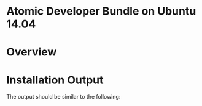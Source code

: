 ﻿Atomic Developer Bundle on Ubuntu 14.04
=======================================

# Overview

# Installation Output

The output should be similar to the following:

```
```
